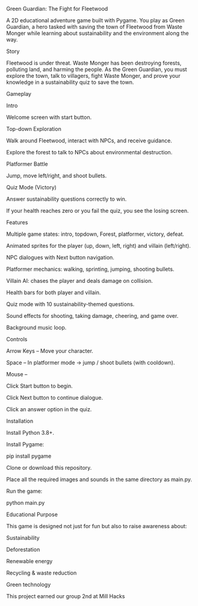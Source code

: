 Green Guardian: The Fight for Fleetwood

A 2D educational adventure game built with Pygame.
You play as Green Guardian, a hero tasked with saving the town of Fleetwood from Waste Monger while learning about sustainability and the environment along the way.



Story

Fleetwood is under threat. Waste Monger has been destroying forests, polluting land, and harming the people. As the Green Guardian, you must explore the town, talk to villagers, fight Waste Monger, and prove your knowledge in a sustainability quiz to save the town.

Gameplay



Intro

Welcome screen with start button.

Top-down Exploration

Walk around Fleetwood, interact with NPCs, and receive guidance.

Explore the forest to talk to NPCs about environmental destruction.

Platformer Battle

Jump, move left/right, and shoot bullets.

Quiz Mode (Victory)

Answer sustainability questions correctly to win.

If your health reaches zero or you fail the quiz, you see the losing screen.



Features

Multiple game states: intro, topdown, Forest, platformer, victory, defeat.

Animated sprites for the player (up, down, left, right) and villain (left/right).

NPC dialogues with Next button navigation.

Platformer mechanics: walking, sprinting, jumping, shooting bullets.

Villain AI: chases the player and deals damage on collision.

Health bars for both player and villain.

Quiz mode with 10 sustainability-themed questions.

Sound effects for shooting, taking damage, cheering, and game over.

Background music loop.



Controls

Arrow Keys – Move your character.

Space – In platformer mode → jump / shoot bullets (with cooldown).

Mouse –

Click Start button to begin.

Click Next button to continue dialogue.

Click an answer option in the quiz.



Installation

Install Python 3.8+.

Install Pygame:

pip install pygame

Clone or download this repository.

Place all the required images and sounds in the same directory as main.py.

Run the game:

python main.py

Educational Purpose

This game is designed not just for fun but also to raise awareness about:

Sustainability

Deforestation

Renewable energy

Recycling & waste reduction

Green technology




This project earned our group 2nd at Mill Hacks
